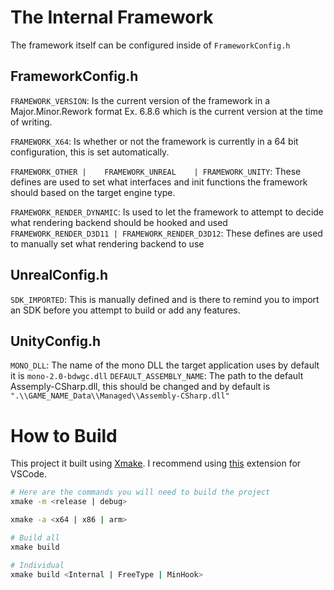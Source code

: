 #  The Internal Framework
The framework itself can be configured inside of `FrameworkConfig.h`
 
## FrameworkConfig.h
`FRAMEWORK_VERSION`:  Is the current version of the framework in a Major.Minor.Rework format Ex. 6.8.6 which is the current version at the time of writing.

`FRAMEWORK_X64`: Is whether or not the framework is currently in a 64 bit configuration, this is set automatically.

  `FRAMEWORK_OTHER |	FRAMEWORK_UNREAL	| FRAMEWORK_UNITY`: These defines are used to set what interfaces and init functions the framework should based on the target engine type.

`FRAMEWORK_RENDER_DYNAMIC`: Is used to let the framework to attempt to decide what rendering backend should be hooked and used
`FRAMEWORK_RENDER_D3D11 | FRAMEWORK_RENDER_D3D12`: These defines are used to manually set what rendering backend to use

## UnrealConfig.h
`SDK_IMPORTED`: This is manually defined and is there to remind you to import an SDK before you attempt to build or add any features.

## UnityConfig.h
`MONO_DLL`: The name of the mono DLL the target application uses by default it is `mono-2.0-bdwgc.dll`
`DEFAULT_ASSEMBLY_NAME`: The path to the default Assemply-CSharp.dll, this should be changed and by default is `".\\GAME_NAME_Data\\Managed\\Assembly-CSharp.dll"`

# How to Build
This project it built using [Xmake](https://github.com/xmake-io/xmake). I recommend using [this](https://marketplace.visualstudio.com/items?itemName=tboox.xmake-vscode) extension for VSCode.
```bash
# Here are the commands you will need to build the project
xmake -m <release | debug>

xmake -a <x64 | x86 | arm>

# Build all
xmake build 

# Individual
xmake build <Internal | FreeType | MinHook>
```
